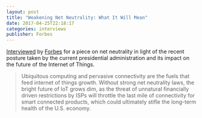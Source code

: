 ```yaml
---
layout: post
title: "Weakening Net Neutrality: What It Will Mean"
date: 2017-04-25T22:18:17
categories: interviews
publisher: Forbes
---
```


[Interviewed][ln1] by [Forbes][ln2] for a piece on net neutrality in light of the recent posture taken by the current presidential administration and its impact on the future of the Internet of Things.

> Ubiquitous computing and pervasive connectivity are the fuels that feed internet of things growth. Without strong net neutrality laws, the bright future of IoT grows dim, as the threat of unnatural financially driven restrictions by ISPs will throttle the last mile of connectivity for smart connected products, which could ultimately stifle the long-term health of the U.S. economy.

[ln1]: https://www.forbes.com/sites/forbestechcouncil/2017/04/25/weakening-net-neutrality-what-it-will-mean/
[ln2]: https://www.forbes.com/


